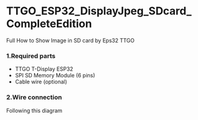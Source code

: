 # TTGO_ESP32_DisplayJpeg_SDcard_CompleteEdition
Full How to Show Image in SD card by Eps32 TTGO


### 1.Required parts
* TTGO T-Display ESP32 
* SPI SD Memory Module (6 pins)
* Cable wire (optional)

### 2.Wire connection
Following this diagram

